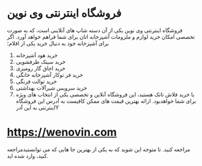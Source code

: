 # فروشگاه اینترنتی وی نوین 
فروشگاه اینترنتی وی نوین یکی از آن دسته شاپ های آنلاینی است، که به صورت تخصصی امکان خرید لوازم و ملزومات آشپزخانه اتان برای شما فراهم خواهد آورد.
اگر برای آشپزخانه خود به دنبال خرید یکی از اقلام؛
1. خرید هود آشپزخانه
2. خرید سینک ظرفشویی
3. خرید اجاق گاز رومیزی
4. خرید فر توکار آشپزخانه خانگی
5. خرید توالت فرنگی
6. خرید سرویس شیرآلات بهداشتی
7. یا خرید فلاش تانک 
هستید، این فروشگاه آنلاین و تخصصی یکی از انتخاب های ویژه برای شما خواهدبود.
ارائه بهترین قیمت های ممکن کافیست به آدرس این فروشگاه اینترنتی به این آدرY
# https://wenovin.com
مراجعه کنید. تا متوجه این شوید که به یکی از بهترین جا هایی که می توانستیدمراجعه کنید، وارد شده اید.
